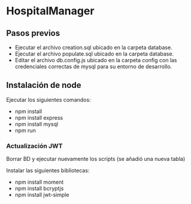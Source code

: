 # HospitalManager

## Pasos previos

-   Ejecutar el archivo creation.sql ubicado en la carpeta database.
-   Ejecutar el archivo populate.sql ubicado en la carpeta database.
-   Editar el archivo db.config.js ubicado en la carpeta config con las credenciales correctas de mysql para su entorno de desarrollo.

## Instalación de node

Ejecutar los siguientes comandos:

-   npm install
-   npm install express
-   npm install mysql
-   npm run

### Actualización JWT

Borrar BD y ejecutar nuevamente los scripts (se añadió una nueva tabla)

Instalar las siguientes bibliotecas:

-   npm install moment
-   npm install bcryptjs
-   npm install jwt-simple
